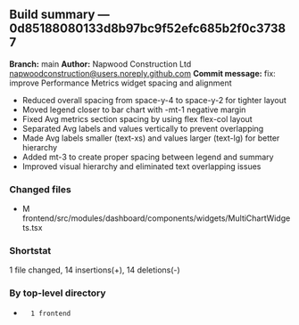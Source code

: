 ## Build summary — 0d85188080133d8b97bc9f52efc685b2f0c37387

**Branch:** main **Author:** Napwood Construction Ltd <napwoodconstruction@users.noreply.github.com>
**Commit message:** fix: improve Performance Metrics widget spacing and alignment

- Reduced overall spacing from space-y-4 to space-y-2 for tighter layout
- Moved legend closer to bar chart with -mt-1 negative margin
- Fixed Avg metrics section spacing by using flex flex-col layout
- Separated Avg labels and values vertically to prevent overlapping
- Made Avg labels smaller (text-xs) and values larger (text-lg) for better hierarchy
- Added mt-3 to create proper spacing between legend and summary
- Improved visual hierarchy and eliminated text overlapping issues

### Changed files

- M frontend/src/modules/dashboard/components/widgets/MultiChartWidgets.tsx

### Shortstat

1 file changed, 14 insertions(+), 14 deletions(-)

### By top-level directory

-       1 frontend
